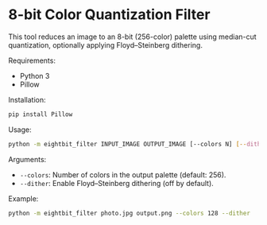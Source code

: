 # 8-bit Color Quantization Filter

This tool reduces an image to an 8-bit (256-color) palette using median-cut quantization,
optionally applying Floyd–Steinberg dithering.

Requirements:
- Python 3
- Pillow

Installation:
```bash
pip install Pillow
```

Usage:
```bash
python -m eightbit_filter INPUT_IMAGE OUTPUT_IMAGE [--colors N] [--dither]
```

Arguments:
- `--colors`: Number of colors in the output palette (default: 256).
- `--dither`: Enable Floyd–Steinberg dithering (off by default).

Example:
```bash
python -m eightbit_filter photo.jpg output.png --colors 128 --dither
```